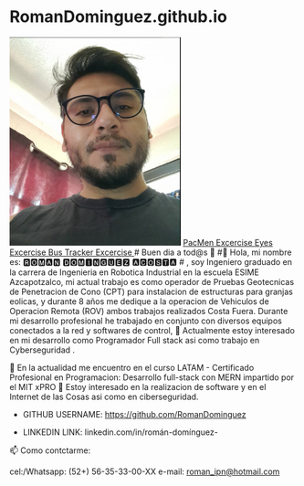 # RomanDominguez.github.io
<img src= "bioPic1.JPG" width='300'/>
<a href="https://github.com/RomanDominguez/PACMEN-EXCERCISE">PacMen Excercise </a>
<a href="https://github.com/RomanDominguez/EYE-EXCERCISE">Eyes Excercise </a>
<a href="https://github.com/RomanDominguez/REAL-TIME-BUS-TRACKER">Bus Tracker Excercise </a>
# Buen dia a tod@s 👋
#👋 Hola, mi nombre es: 🆁🅾🅼🅰🅽   🅳🅾🅼🅸🅽🅶🆄🅴🆉   🅰🅲🅾🆂🆃🅰
# , soy Ingeniero graduado en la carrera de Ingenieria en Robotica Industrial en la escuela ESIME Azcapotzalco, mi actual trabajo es como operador de Pruebas Geotecnicas de Penetracion de Cono (CPT) para instalacion de estructuras para granjas eolicas, y durante 8 años me dedique a la operacion de Vehiculos de Operacion Remota (ROV) ambos trabajos realizados Costa Fuera. Durante mi desarrollo profesional he trabajado en conjunto con diversos equipos conectados a la red y softwares de control, 
👀 Actualmente estoy interesado en mi desarrollo como Programador Full stack asi como trabajo en Cyberseguridad .

🌱 En la actualidad me encuentro en el curso LATAM - Certificado Profesional en Programacion: Desarrollo full-stack con MERN impartido por el MIT xPRO 
💞️ Estoy interesado en la realizacion de software y en el Internet de las Cosas asi como en ciberseguridad.

<!---
RomanDominguez/RomanDominguez is a ✨ special ✨ repository because its `README.md` (this file) appears on your GitHub profile.
You can click the Preview link to take a look at your changes.
--->

- GITHUB USERNAME: https://github.com/RomanDominguez

- LINKEDIN LINK: linkedin.com/in/román-domínguez-

📫 Como contctarme:

cel:/Whatsapp: (52+) 56-35-33-00-XX
e-mail: roman_ipn@hotmail.com

